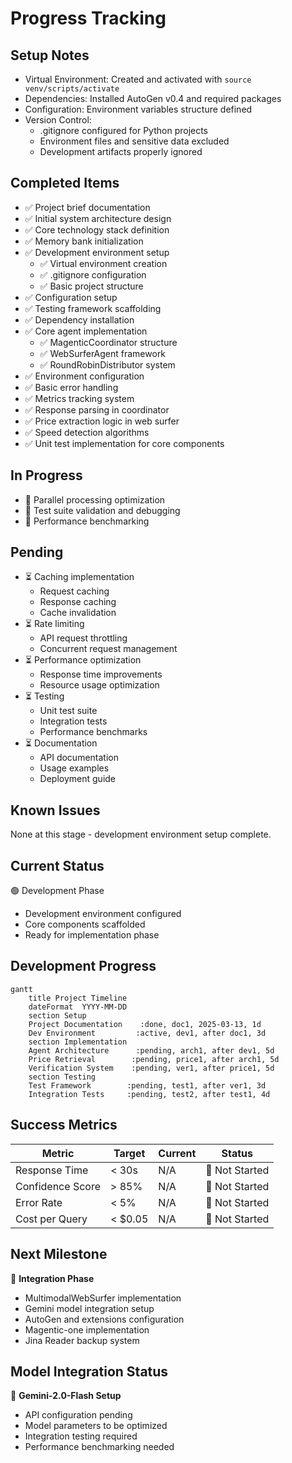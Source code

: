 # Progress Tracking

## Setup Notes
- Virtual Environment: Created and activated with `source venv/scripts/activate`
- Dependencies: Installed AutoGen v0.4 and required packages
- Configuration: Environment variables structure defined
- Version Control:
  - .gitignore configured for Python projects
  - Environment files and sensitive data excluded
  - Development artifacts properly ignored

## Completed Items
- ✅ Project brief documentation
- ✅ Initial system architecture design
- ✅ Core technology stack definition
- ✅ Memory bank initialization
- ✅ Development environment setup
  - ✅ Virtual environment creation
  - ✅ .gitignore configuration
  - ✅ Basic project structure
- ✅ Configuration setup
- ✅ Testing framework scaffolding
- ✅ Dependency installation
- ✅ Core agent implementation
  - ✅ MagenticCoordinator structure
  - ✅ WebSurferAgent framework
  - ✅ RoundRobinDistributor system
- ✅ Environment configuration
- ✅ Basic error handling
- ✅ Metrics tracking system
- ✅ Response parsing in coordinator
- ✅ Price extraction logic in web surfer
- ✅ Speed detection algorithms
- ✅ Unit test implementation for core components

## In Progress
- 🔄 Parallel processing optimization
- 🔄 Test suite validation and debugging
- 🔄 Performance benchmarking

## Pending
- ⏳ Caching implementation
  - Request caching
  - Response caching
  - Cache invalidation
- ⏳ Rate limiting
  - API request throttling
  - Concurrent request management
- ⏳ Performance optimization
  - Response time improvements
  - Resource usage optimization
- ⏳ Testing
  - Unit test suite
  - Integration tests
  - Performance benchmarks
- ⏳ Documentation
  - API documentation
  - Usage examples
  - Deployment guide

## Known Issues
None at this stage - development environment setup complete.

## Current Status
🟢 Development Phase
- Development environment configured
- Core components scaffolded
- Ready for implementation phase

## Development Progress
```mermaid
gantt
    title Project Timeline
    dateFormat  YYYY-MM-DD
    section Setup
    Project Documentation    :done, doc1, 2025-03-13, 1d
    Dev Environment         :active, dev1, after doc1, 3d
    section Implementation
    Agent Architecture      :pending, arch1, after dev1, 5d
    Price Retrieval        :pending, price1, after arch1, 5d
    Verification System    :pending, ver1, after price1, 5d
    section Testing
    Test Framework        :pending, test1, after ver1, 3d
    Integration Tests     :pending, test2, after test1, 4d
```

## Success Metrics
| Metric | Target | Current | Status |
|--------|---------|---------|--------|
| Response Time | < 30s | N/A | 🔄 Not Started |
| Confidence Score | > 85% | N/A | 🔄 Not Started |
| Error Rate | < 5% | N/A | 🔄 Not Started |
| Cost per Query | < $0.05 | N/A | 🔄 Not Started |

## Next Milestone
🎯 **Integration Phase**
- MultimodalWebSurfer implementation
- Gemini model integration setup
- AutoGen and extensions configuration
- Magentic-one implementation
- Jina Reader backup system

## Model Integration Status
🔄 **Gemini-2.0-Flash Setup**
- API configuration pending
- Model parameters to be optimized
- Integration testing required
- Performance benchmarking needed
